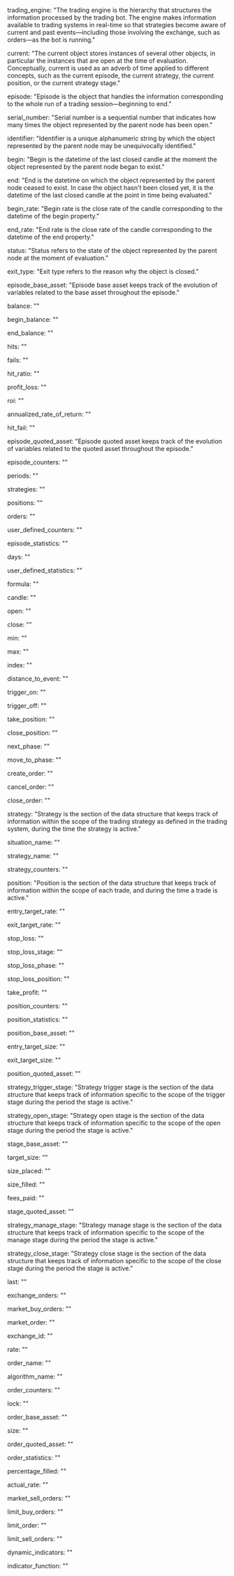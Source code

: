 trading_engine: "The trading engine is the hierarchy that structures the information processed by the trading bot. The engine makes information available to trading systems in real-time so that strategies become aware of current and past events&mdash;including those involving the exchange, such as orders&mdash;as the bot is running."

current: "The current object stores instances of several other objects, in particular the instances that are open at the time of evaluation. Conceptually, current is used as an adverb of time applied to different concepts, such as the current episode, the current strategy, the current position, or the current strategy stage."

episode: "Episode is the object that handles the information corresponding to the whole run of a trading session&mdash;beginning to end."

serial_number: "Serial number is a sequential number that indicates how many times the object represented by the parent node has been open."

identifier: "Identifier is a unique alphanumeric string by which the object represented by the parent node may be unequivocally identified."

begin: "Begin is the datetime of the last closed candle at the moment the object represented by the parent node began to exist."

end: "End is the datetime on which the object represented by the parent node ceased to exist. In case the object hasn't been closed yet, it is the datetime of the last closed candle at the point in time being evaluated."

begin_rate: "Begin rate is the close rate of the candle corresponding to the datetime of the begin property."

end_rate: "End rate is the close rate of the candle corresponding to the datetime of the end property."

status: "Status refers to the state of the object represented by the parent node at the moment of evaluation."

exit_type: "Exit type refers to the reason why the object is closed."

episode_base_asset: "Episode base asset keeps track of the evolution of variables related to the base asset throughout the episode."

balance: ""

begin_balance: ""

end_balance: ""

hits: ""

fails: ""

hit_ratio: ""

profit_loss: ""

roi: ""

annualized_rate_of_return: ""

hit_fail: ""

episode_quoted_asset: "Episode quoted asset keeps track of the evolution of variables related to the quoted asset throughout the episode."

episode_counters: ""

periods: ""

strategies: ""

positions: ""

orders: ""

user_defined_counters: ""

episode_statistics: ""

days: ""

user_defined_statistics: ""

formula: ""

candle: ""

open: ""

close: ""

min: ""

max: ""

index: ""

distance_to_event: ""

trigger_on: ""

trigger_off: ""

take_position: ""

close_position: ""

next_phase: ""

move_to_phase: ""

create_order: ""

cancel_order: ""

close_order: ""

strategy: "Strategy is the section of the data structure that keeps track of information within the scope of the trading strategy as defined in the trading system, during the time the strategy is active."

situation_name: ""

strategy_name: ""

strategy_counters: ""

position: "Position is the section of the data structure that keeps track of information within the scope of each trade, and during the time a trade is active."

entry_target_rate: ""

exit_target_rate: ""

stop_loss: ""

stop_loss_stage: ""

stop_loss_phase: ""

stop_loss_position: ""

take_profit: ""

position_counters: ""

position_statistics: ""

position_base_asset: ""

entry_target_size: ""

exit_target_size: ""

position_quoted_asset: ""

strategy_trigger_stage: "Strategy trigger stage is the section of the data structure that keeps track of information specific to the scope of the trigger stage during the period the stage is active."

strategy_open_stage: "Strategy open stage is the section of the data structure that keeps track of information specific to the scope of the open stage during the period the stage is active."

stage_base_asset: ""

target_size: ""

size_placed: ""

size_filled: ""

fees_paid: ""

stage_quoted_asset: ""

strategy_manage_stage: "Strategy manage stage is the section of the data structure that keeps track of information specific to the scope of the manage stage during the period the stage is active."

strategy_close_stage: "Strategy close stage is the section of the data structure that keeps track of information specific to the scope of the close stage during the period the stage is active."

last: ""

exchange_orders: ""

market_buy_orders: ""

market_order: ""

exchange_id: ""

rate: ""

order_name: ""

algorithm_name: ""

order_counters: ""

lock: ""

order_base_asset: ""

size: ""

order_quoted_asset: ""

order_statistics: ""

percentage_filled: ""

actual_rate: ""

market_sell_orders: ""

limit_buy_orders: ""

limit_order: ""

limit_sell_orders: ""

dynamic_indicators: ""

indicator_function: ""